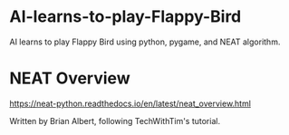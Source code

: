 # AI-learns-to-play-Flappy-Bird
AI learns to play Flappy Bird using python, pygame, and NEAT algorithm.
# NEAT Overview
https://neat-python.readthedocs.io/en/latest/neat_overview.html

Written by Brian Albert, following TechWithTim's tutorial.
